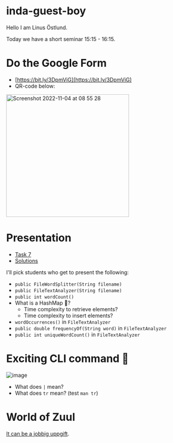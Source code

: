# inda-guest-boy

Hello I am Linus Östlund.

Today we have a short seminar 15:15 - 16:15.



# Do the Google Form
* [https://bit.ly/3DpmViG](https://bit.ly/3DpmViG)
* QR-code below:

<img width="329" alt="Screenshot 2022-11-04 at 08 55 28" src="https://user-images.githubusercontent.com/54594683/199921554-4632ce56-3376-4f21-9987-7bdf2ca5858a.png">

# Presentation

* [Task 7](https://gits-15.sys.kth.se/inda-master/task-7)
* [Solutions](https://gits-15.sys.kth.se/inda-master/task-7/tree/solutions)

I'll pick students who get to present the following: 
* `public FileWordSplitter(String filename)`
* `public FileTextAnalyzer(String filename)`
* `public int wordCount()`
* What is a HashMap 🤔?
  - Time complexity to retrieve elements?
  - Time complexity to insert elements?
* `wordOccurrences()` in `FileTextAnalyzer`
* `public double frequencyOf(String word)` in `FileTextAnalyzer`
* `public int uniqueWordCount()` in `FileTextAnalyzer`

# Exciting CLI command 🤩
![image](https://user-images.githubusercontent.com/54594683/199920974-f474c074-7a35-4511-bbdc-2c9cbbeb64cf.png)

* What does `|` mean?
* What does `tr` mean? (test `man tr`)

# World of Zuul
[It can be a jobbig uppgift](https://gits-15.sys.kth.se/inda-master/task-8). 

